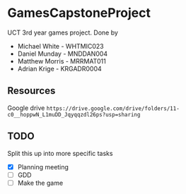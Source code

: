 # GamesCapstoneProject

UCT 3rd year games project. Done by

* Michael White     - WHTMIC023
* Daniel Munday     - MNDDAN004
* Matthew Morris    - MRRMAT011
* Adrian Krige      - KRGADR0004

##

## Resources

Google drive
`https://drive.google.com/drive/folders/11-c0__hoppwN_L1muDD_Jqyqqzdl26ps?usp=sharing`

## TODO

Split this up into more specific tasks

- [x] Planning meeting
- [ ] GDD
- [ ] Make the game
